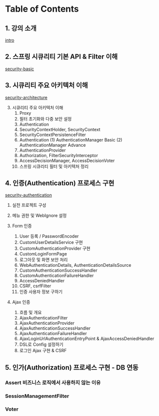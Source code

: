 # Table of Contents

## 1. 강의 소개

[intro](/docs/lecture/1.intro.md)

## 2. 스프링 시큐리티 기본 API & Filter 이해

[security-basic](/docs/lecture/2.security-basic.md)

## 3. 시큐리티 주요 아키텍처 이해 

[security-architecture](/docs/lecture/3.security-core.md)

3. 시큐리티 주요 아키텍처 이해
    1) Proxy
    2) 필터 초기화와 다중 보안 설정
    3) Authentication
    4) SecurityContextHolder, SecurityContext
    5) SecurityContextPersistenceFilter
    6) Authentication
        (1) AuthenticationManager Basic
        (2) AuthenticationManager Advance
    7) AuthenticationProvider
    8) Authorization, FilterSecurityInterceptor
    9) AccessDecisionManager, AccessDecisionVoter
    10) 스프링 시큐리티 필터 및 아키텍처 정리

## 4. 인증(Authentication) 프로세스 구현

[security-authentication](/docs/lecture/4.authentication.md)

1. 실전 프로젝트 구성
2. 메뉴 권한 및 WebIgnore 설정
3. Form 인증
    1) User 등록 / PasswordEncoder
    2) CustomUserDetailsService 구현
    3) CustomAuthenticationProvider 구현
    4) CustomLoginFormPage
    5) 로그아웃 및 화면 보안 처리
    6) WebAuthenticationDetails, AuthenticationDetailsSource
    7) CustomAuthenticationSuccessHandler
    8) CustomAuthenticationFailureHandler
    9) AccessDeniedHandler
    10) CSRF, csrfFilter
    11) 인증 사용자 정보 구하기
    
4. Ajax 인증
    1) 흐름 및 개요
    2) AjaxAuthenticationFilter
    3) AjaxAuthenticationProvider
    4) AjaxAuthenticationSuccessHandler
    5) AjaxAuthenticationFailureHandler
    6) AjaxLoginUrlAuthenticationEntryPoint & AjaxAccessDeniedHandler
    7) DSL로 Config 설정하기
    8) 로그인 Ajax 구현 & CSRF

## 5. 인가(Authorization) 프로세스 구현 - DB 연동

### Assert 비즈니스 로직에서 사용하지 않는 이유
### SessionManagementFilter
### Voter
